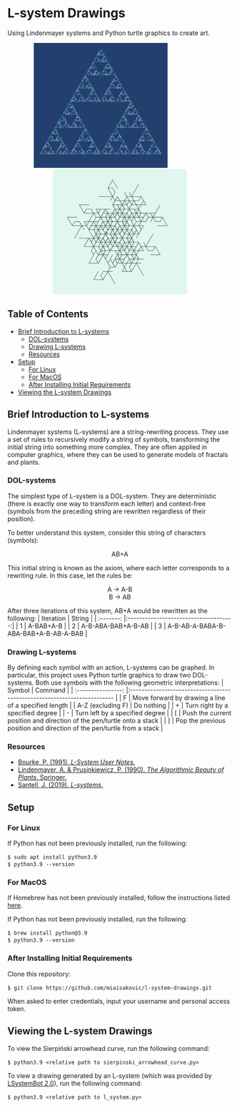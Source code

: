 # L-system Drawings
Using Lindenmayer systems and Python turtle graphics to create art. 

<p align="center">
  <img style="white-space: pre" width="300" height="280" src="https://github.com/miaisakovic/fractal-art/blob/main/images/sierpinski_arrowhead_curve.png"/>
&nbsp; &nbsp; &nbsp; &nbsp; &nbsp; &nbsp; &nbsp; &nbsp; &nbsp; &nbsp; &nbsp;
  <img style="white-space: pre" width="300" height="280" src="https://github.com/miaisakovic/fractal-art/blob/main/images/l_system.png"/>
</p>

## Table of Contents
* [Brief Introduction to L-systems](#brief-introduction-to-l-systems)
  * [DOL-systems](#dol-systems)
  * [Drawing L-systems](#drawing-l-systems)
  * [Resources](#resources)
* [Setup](#setup)
  * [For Linux](#for-linux)
  * [For MacOS](#for-macos)
  * [After Installing Initial Requirements](#after-installing-initial-requirements)
* [Viewing the L-system Drawings](#viewing-the-l-system-drawings)

## Brief Introduction to L-systems
Lindenmayer systems (L-systems) are a string-rewriting process. They use a set of rules to recursively modify a string of symbols, transforming the initial string into something more complex. They are often applied in computer graphics, where they can be used to generate models of fractals and plants. 

### DOL-systems
The simplest type of L-system is a DOL-system. They are deterministic (there is exactly one way to transform each letter) and context-free (symbols from the preceding string are rewritten regardless of their position). 

To better understand this system, consider this string of characters (symbols): 
<p align="center">AB+A</p>

This initial string is known as the axiom, where each letter corresponds to a rewriting rule. In this case, let the rules be:
<p align="center">
  A → A-B
  <br/>
  B → AB
</p>

After three iterations of this system, AB+A would be rewritten as the following:
| Iteration | String                                |
| :-------: |:-------------------------------------:|
| 1         | A-BAB+A-B                             |
| 2         | A-B-ABA-BAB+A-B-AB                    |
| 3         | A-B-AB-A-BABA-B-ABA-BAB+A-B-AB-A-BAB  |

### Drawing L-systems 
By defining each symbol with an action, L-systems can be graphed. In particular, this project uses Python turtle graphics to draw two DOL-systems. Both use symbols with the following geometric interpretations:
| Symbol             | Command                                                                  |
| :----------------: |:------------------------------------------------------------------------ |
| F                  | Move forward by drawing a line of a specified length                     |
| A-Z (excluding F)  | Do nothing                                                               |
| +                  | Turn right by a specified degree                                         |
| -                  | Turn left by a specified degree                                          |
| \[                 | Push the current position and direction of the pen/turtle onto a stack   |
| \]                 | Pop the previous position and direction of the pen/turtle from a stack   |

### Resources
* [Bourke, P. (1991). *L-System User Notes*.](http://paulbourke.net/fractals/lsys/)
* [Lindenmayer, A. & Prusinkiewicz, P. (1990). *The Algorithmic Beauty of Plants*. Springer.](http://algorithmicbotany.org/papers/abop/abop.pdf)
* [Santell, J. (2019). *L-systems*.](https://jsantell.com/l-systems/)

## Setup 
### For Linux
If Python has not been previously installed, run the following:
```
$ sudo apt install python3.9
$ python3.9 --version
```

### For MacOS
If Homebrew has not been previously installed, follow the instructions listed [here](https://brew.sh/).

If Python has not been previously installed, run the following:
```
$ brew install python@3.9
$ python3.9 --version
```

### After Installing Initial Requirements
Clone this repository:
```
$ git clone https://github.com/miaisakovic/l-system-drawings.git
``` 
When asked to enter credentials, input your username and personal access token.

## Viewing the L-system Drawings
To view the Sierpiński arrowhead curve, run the following command:
```
$ python3.9 <relative path to sierpinski_arrowhead_curve.py>
```
To view a drawing generated by an L-system (which was provided by [LSystemBot 2.0](https://twitter.com/lsystembot?lang=en)), run the following command:
```
$ python3.9 <relative path to l_system.py>
```
